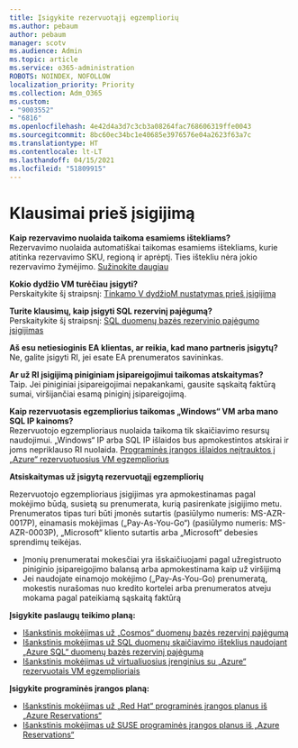 ```yaml
---
title: Įsigykite rezervuotąjį egzempliorių
ms.author: pebaum
author: pebaum
manager: scotv
ms.audience: Admin
ms.topic: article
ms.service: o365-administration
ROBOTS: NOINDEX, NOFOLLOW
localization_priority: Priority
ms.collection: Adm_O365
ms.custom:
- "9003552"
- "6816"
ms.openlocfilehash: 4e42d4a3d7c3cb3a08264fac768606319ffe0043
ms.sourcegitcommit: 8bc60ec34bc1e40685e3976576e04a2623f63a7c
ms.translationtype: HT
ms.contentlocale: lt-LT
ms.lasthandoff: 04/15/2021
ms.locfileid: "51809915"
---
```

# <a name="questions-before-purchase"></a>Klausimai prieš įsigijimą

**Kaip rezervavimo nuolaida taikoma esamiems ištekliams?**  
Rezervavimo nuolaida automatiškai taikomas esamiems ištekliams, kurie atitinka rezervavimo SKU, regioną ir aprėptį. Ties ištekliu nėra jokio rezervavimo žymėjimo. [Sužinokite daugiau](https://docs.microsoft.com/azure/cost-management-billing/reservations/save-compute-costs-reservations?WT.mc_id=Portal-Microsoft_Azure_Support#how-reservation-discount-is-applied) 

**Kokio dydžio VM turėčiau įsigyti?**  
Perskaitykite šį straipsnį: [Tinkamo V dydžioM nustatymas prieš įsigijimą](https://docs.microsoft.com/azure/virtual-machines/windows/prepay-reserved-vm-instances?toc=/azure/billing/TOC.json&WT.mc_id=Portal-Microsoft_Azure_Support#determine-the-right-vm-size-before-you-buy)

**Turite klausimų, kaip įsigyti SQL rezervinį pajėgumą?**  
Perskaitykite šį straipsnį: [SQL duomenų bazės rezervinio pajėgumo įsigijimas](https://docs.microsoft.com/azure/sql-database/sql-database-reserved-capacity?toc=/azure/billing/TOC.json&WT.mc_id=Portal-Microsoft_Azure_Support#buy-sql-database-reserved-capacity)

**Aš esu netiesioginis EA klientas, ar reikia, kad mano partneris įsigytų?**  
Ne, galite įsigyti RI, jei esate EA prenumeratos savininkas.

**Ar už RI įsigijimą piniginiam įsipareigojimui taikomas atskaitymas?**  
Taip. Jei piniginiai įsipareigojimai nepakankami, gausite sąskaitą faktūrą sumai, viršijančiai esamą piniginį įsipareigojimą.

**Kaip rezervuotasis egzempliorius taikomas „Windows“ VM arba mano SQL IP kainoms?**  
Rezervuotojo egzemplioriaus nuolaida taikoma tik skaičiavimo resursų naudojimui. „Windows“ IP arba SQL IP išlaidos bus apmokestintos atskirai ir joms nepriklauso RI nuolaida. [Programinės įrangos išlaidos neįtrauktos į „Azure“ rezervuotuosius VM egzempliorius](https://docs.microsoft.com/azure/billing/billing-reserved-instance-windows-software-costs?WT.mc_id=Portal-Microsoft_Azure_Support)  
      
**Atsiskaitymas už įsigytą rezervuotąjį egzempliorių**  
      
Rezervuotojo egzemplioriaus įsigijimas yra apmokestinamas pagal mokėjimo būdą, susietą su prenumerata, kurią pasirenkate įsigijimo metu. Prenumeratos tipas turi būti įmonės sutartis (pasiūlymo numeris: MS-AZR-0017P), einamasis mokėjimas („Pay-As-You-Go“) (pasiūlymo numeris: MS-AZR-0003P), „Microsoft“ kliento sutartis arba „Microsoft“ debesies sprendimų teikėjas.

-   Įmonių prenumeratai mokesčiai yra išskaičiuojami pagal užregistruoto piniginio įsipareigojimo balansą arba apmokestinama kaip už viršijimą
-   Jei naudojate einamojo mokėjimo („Pay-As-You-Go) prenumeratą, mokestis nurašomas nuo kredito kortelei arba prenumeratos atveju mokama pagal pateikiamą sąskaitą faktūrą

**Įsigykite paslaugų teikimo planą:**

-   [Išankstinis mokėjimas už „Cosmos“ duomenų bazės rezervinį pajėgumą](https://docs.microsoft.com/azure/cosmos-db/cosmos-db-reserved-capacity?WT.mc_id=Portal-Microsoft_Azure_Support)
-   [Išankstinis mokėjimas už SQL duomenų skaičiavimo išteklius naudojant „Azure SQL“ duomenų bazės rezervinį pajėgumą](https://docs.microsoft.com/azure/sql-database/sql-database-reserved-capacity?WT.mc_id=Portal-Microsoft_Azure_Support)
-   [Išankstinis mokėjimas už virtualiuosius įrenginius su „Azure“ rezervuotais VM egzemplioriais](https://docs.microsoft.com/azure/virtual-machines/windows/prepay-reserved-vm-instances?WT.mc_id=Portal-Microsoft_Azure_Support)

**Įsigykite programinės įrangos planą:**

-   [Išankstinis mokėjimas už „Red Hat“ programinės įrangos planus iš „Azure Reservations“](https://docs.microsoft.com/azure/virtual-machines/linux/prepay-rhel-software-charges?WT.mc_id=Portal-Microsoft_Azure_Support)
-   [Išankstinis mokėjimas už SUSE programinės įrangos planus iš „Azure Reservations“](https://docs.microsoft.com/azure/virtual-machines/linux/prepay-suse-software-charges?WT.mc_id=Portal-Microsoft_Azure_Support)